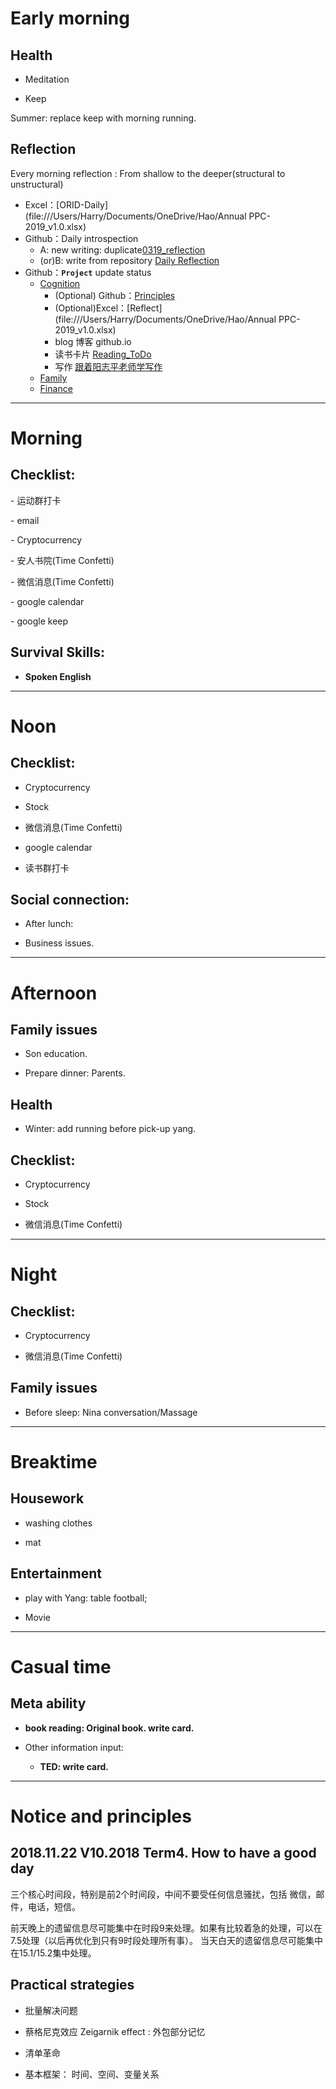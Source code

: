 # Early morning

## Health

- Meditation

- Keep

Summer: replace keep with morning running.



## Reflection

Every morning reflection : From shallow to the deeper(structural to unstructural)

- Excel：[ORID-Daily](file:///Users/Harry/Documents/OneDrive/Hao/Annual PPC- 2019_v1.0.xlsx)
- Github：Daily introspection
  - A: new writing: duplicate[0319_reflection](file:///Users/Harry/Documents/GitHub/Self-introspection/2019/Mar/0319_reflection.md)
  - (or)B: write from repository [Daily Reflection](https://github.com/kiaorahao/Self-introspection/projects/5?add_cards_query=is%3Aopen)
- Github：**`Project`** update status
  - [Cognition](https://github.com/kiaorahao/Self-introspection/projects/4)
    - (Optional) Github：[Principles](file:////Users/Harry/Documents/GitHub/Principles/principles.md)
    - (Optional)Excel：[Reflect](file:///Users/Harry/Documents/OneDrive/Hao/Annual PPC- 2019_v1.0.xlsx)
    - blog 博客 github.io
    - 读书卡片 [Reading_ToDo](https://github.com/kiaorahao/Cards/projects/1)
    - 写作 [跟着阳志平老师学写作](https://github.com/kiaorahao/awesome_tools/projects/1?add_cards_query=is%3Aopen)
  - [Family](https://github.com/kiaorahao/Self-introspection/projects/3)
  - [Finance](https://github.com/kiaorahao/Self-introspection/projects/2)



---

# Morning

## Checklist:

\- 运动群打卡

\- email

\- Cryptocurrency

\- 安人书院(Time Confetti)

\- 微信消息(Time Confetti)

\- google calendar

\- google keep



## Survival Skills: 

- **Spoken English**



----

# Noon

## Checklist:

- Cryptocurrency

- Stock

- 微信消息(Time Confetti)

- google calendar

- 读书群打卡

## Social connection:

- After lunch:

- Business issues.



----

# Afternoon

## Family issues

- Son education.

- Prepare dinner: Parents.



## Health

- Winter: add running before pick-up yang.



## Checklist:

- Cryptocurrency

- Stock

- 微信消息(Time Confetti)



---

# Night



## Checklist:

- Cryptocurrency

- 微信消息(Time Confetti)

## Family issues

- Before sleep: Nina conversation/Massage



----

# Breaktime

## Housework

- washing clothes

- mat



## Entertainment

- play with Yang: table football;

- Movie

----

# Casual time

## Meta ability

- **book reading: Original book.  write card.**

- Other information input: 
  - **TED: write card.**



----

# Notice and principles

## 2018.11.22 V10.2018 Term4. How to have a good day

三个核心时间段，特别是前2个时间段，中间不要受任何信息骚扰，包括 微信，邮件，电话，短信。

前天晚上的遗留信息尽可能集中在时段9来处理。如果有比较着急的处理，可以在7.5处理（以后再优化到只有9时段处理所有事）。
当天白天的遗留信息尽可能集中在15.1/15.2集中处理。



## Practical strategies

- 批量解决问题

- 蔡格尼克效应 Zeigarnik effect : 外包部分记忆

- 清单革命

- 基本框架： 时间、空间、变量关系